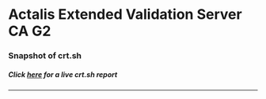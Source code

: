 # Actalis Extended Validation Server CA G2
### Snapshot of crt.sh
##### Click [here](https://crt.sh/?q=B959B2482B6DB289BF2F04AF99C2323C260B50D45914171292A24D5E5325F3D9) for a live crt.sh report

---
